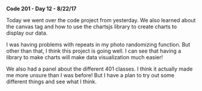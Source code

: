 **Code 201 - Day 12 - 8/22/17**

Today we went over the code project from yesterday. We also learned about the canvas tag and how to use the chartsjs library to create charts to display our data.

I was having problems with repeats in my photo randomizing function. But other than that, I think this project is going well. I can see that having a library to make charts will make data visualization much easier!

We also had a panel about the different 401 classes. I think it actually made me more unsure than I was before! But I have a plan to try out some different things and see what I think.
